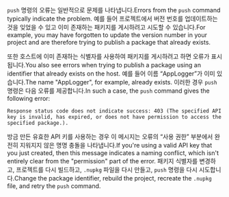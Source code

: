 <span data-ttu-id="ddfbc-101">`push` 명령의 오류는 일반적으로 문제를 나타냅니다.</span><span class="sxs-lookup"><span data-stu-id="ddfbc-101">Errors from the `push` command typically indicate the problem.</span></span> <span data-ttu-id="ddfbc-102">예를 들어 프로젝트에서 버전 번호를 업데이트하는 것을 잊었을 수 있고 이미 존재하는 패키지를 게시하려고 시도할 수 있습니다.</span><span class="sxs-lookup"><span data-stu-id="ddfbc-102">For example, you may have forgotten to update the version number in your project and are therefore trying to publish a package that already exists.</span></span>

<span data-ttu-id="ddfbc-103">또한 호스트에 이미 존재하는 식별자를 사용하여 패키지를 게시하려고 하면 오류가 표시됩니다.</span><span class="sxs-lookup"><span data-stu-id="ddfbc-103">You also see errors when trying to publish a package using an identifier that already exists on the host.</span></span> <span data-ttu-id="ddfbc-104">예를 들어 이름 “AppLogger”가 이미 있습니다.</span><span class="sxs-lookup"><span data-stu-id="ddfbc-104">The name "AppLogger", for example, already exists.</span></span> <span data-ttu-id="ddfbc-105">이러한 경우 `push` 명령은 다음 오류를 제공합니다.</span><span class="sxs-lookup"><span data-stu-id="ddfbc-105">In such a case, the `push` command gives the following error:</span></span>

```output
Response status code does not indicate success: 403 (The specified API key is invalid, has expired, or does not have permission to access the specified package.).
```

<span data-ttu-id="ddfbc-106">방금 만든 유효한 API 키를 사용하는 경우 이 메시지는 오류의 “사용 권한” 부분에서 완전히 지워지지 않은 명명 충돌을 나타냅니다.</span><span class="sxs-lookup"><span data-stu-id="ddfbc-106">If you're using a valid API key that you just created, then this message indicates a naming conflict, which isn't entirely clear from the "permission" part of the error.</span></span> <span data-ttu-id="ddfbc-107">패키지 식별자를 변경하고, 프로젝트를 다시 빌드하고, `.nupkg` 파일을 다시 만들고, `push` 명령을 다시 시도합니다.</span><span class="sxs-lookup"><span data-stu-id="ddfbc-107">Change the package identifier, rebuild the project, recreate the `.nupkg` file, and retry the `push` command.</span></span>